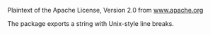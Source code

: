 Plaintext of the Apache License, Version 2.0 from www.apache.org

The package exports a string with Unix-style line breaks.
